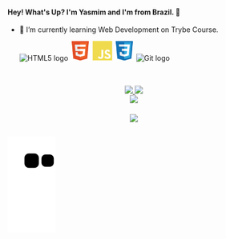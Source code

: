 #### Hey! What's Up? I'm Yasmim and I'm from Brazil. 👋
- 🌱 I’m currently learning Web Development on Trybe Course. </div>  

   <div>
      <img alt="HTML5 logo" height="40" width="40" src="https://cdn.jsdelivr.net/gh/devicons/devicon/icons/github/github-original.svg">
      <img alt="HTML5 logo" height="40" width="40" src="https://raw.githubusercontent.com/devicons/devicon/master/icons/html5/html5-original.svg">
      <img alt="JS logo" height="40" width="40" src="https://raw.githubusercontent.com/devicons/devicon/master/icons/javascript/javascript-plain.svg">
      <img alt="CSS logo" height="40" width="40" src="https://raw.githubusercontent.com/devicons/devicon/master/icons/css3/css3-original.svg">
      <img alt="Git logo" height="40" width="40" src="https://cdn.jsdelivr.net/gh/devicons/devicon/icons/git/git-original.svg">
    </div>

##
<br>
<div align="center">
  <a href="https://github.com/Yasmim-Matos">
  <img height="150em" src="https://github-readme-stats.vercel.app/api?username=Yasmim-Matos&show_icons=true&theme=chartreuse-dark&include_all_commits=true&count_private=true"/>
   <img height="150em" src="http://github-readme-streak-stats.herokuapp.com?user=Yasmim-Matos&theme=chartreuse-dark&date_format=j%20M%5B%20Y%5D&stroke=1F6FEB&dates=58A6FF&fire=1F6FEB&ring=58A6FF">
 
  <div align="center">
   <a href="https://github.com/Yasmim-Matos">
    <img height:"100em" src="https://github-readme-stats.vercel.app/api/top-langs/?username=Yasmim-Matos&theme=chartreuse-dark"> 
</div>
 <br>
   <a href="https://github.com/Yasmim-Matos/trybe-exercicios" target=_blank><img align="center" height="150em" src="https://github-readme-stats.vercel.app/api/pin/?username=Yasmim-Matos&repo=trybe-exercicios&theme=chartreuse-dark&border_radius=10"></a>
 <br>
    
##
    

</div>

  ![Snake animation](https://github.com/Yasmim-Matos/Yasmim-Matos/blob/output/github-contribution-grid-snake.svg)
